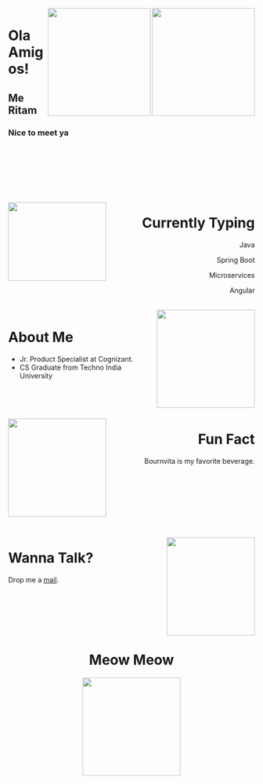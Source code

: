 <img src="https://c.tenor.com/Dr5sZCODJ50AAAAi/mochi-mochi-hello-grey-cat-mochi-mochi.gif#gh-light-mode-only" align="right" height="220" width="210" />
<img src="https://c.tenor.com/ftqs42Yna-oAAAAj/mochi-mochi-hello-white-mochi-mochi.gif#gh-dark-mode-only" align="right" height="220" width="210" />

<h1>Ola Amigos!</h1>
<h2>Me Ritam</h2>
<h3>Nice to meet ya</h3>

<br><br><br><br><br><br>

<img src="https://c.tenor.com/-Fbyl7vqHiYAAAAi/goma-cat.gif" align="left" height="160" width="200" />
<h1 align ="right">Currently Typing</h1>
<div align="right">
<p>Java</p>
<p>Spring Boot</p>
<p>Microservices</p>
<p>Angular</p>
</div>

<br>

<img src="https://c.tenor.com/HrnzpVl5WMUAAAAj/peach-goma.gif" align="right" height="200" width="200" />
<h1>About Me</h1>

- Jr. Product Specialist at Cognizant.
- CS Graduate from Techno India University

<br><br><br>

<img src="https://c.tenor.com/07iv8w7ql3gAAAAj/milktea.gif" align="left" height="200" width="200" />
<div align="right">
<h1>Fun Fact</h1>
<p>Bournvita is my favorite beverage.</p>
</div>

<br><br><br><br><br><br><br>

<img src="https://c.tenor.com/qlejSNNE55IAAAAj/tkthao219-bubududu.gif" align="right" height="200" width="180" />

<div align="left">
<h1>Wanna Talk?</h1>
<p>
Drop me a <a href="mailto:mailbox.ritamchakraborty@gmail.com">mail</a>.
</p>
</div>

<br><br><br><br><br>


<h1  align="center">Meow Meow</h1>
<p align="center">
<img src="https://c.tenor.com/iRn9h2dTMhcAAAAi/mochi-mochi-peach-cat-cat.gif" height="200" width="200" />
</p>


<!-- ![thinking](https://c.tenor.com/Ji8vLfj669IAAAAi/thinking-goma.gif)

![coffee](https://c.tenor.com/FeP5S9K0ZqIAAAAi/peach-cat.gif)

![bye bye](https://c.tenor.com/cPm8ayQ03rUAAAAj/chibi-cat-mochi-cat.gif)

![resting](https://c.tenor.com/8fRRx-eZPsQAAAAM/mochi-cats-alluzxi.gif)

![sitting](https://c.tenor.com/Jv1pxQKZefgAAAAM/peach-goma.gif)

![excited](https://c.tenor.com/TcMXxO_U0dgAAAAM/mochi-mochi-cat-peach.gif)

![feeding bottle](https://c.tenor.com/Fl4euwoyUe4AAAAj/laumine.gif) -->
